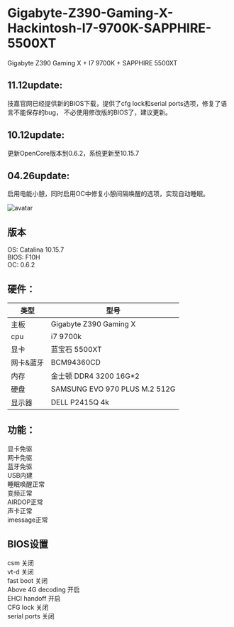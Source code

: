 # Gigabyte-Z390-Gaming-X-Hackintosh-I7-9700K-SAPPHIRE-5500XT
Gigabyte Z390 Gaming X + I7 9700K + SAPPHIRE 5500XT  

## 11.12update:  
技嘉官网已经提供新的BIOS下载，提供了cfg lock和serial ports选项，修复了语言不能保存的bug，
不必使用修改版的BIOS了，建议更新。

## 10.12update:  
更新OpenCore版本到0.6.2，系统更新至10.15.7

## 04.26update:  
启用电能小憩，同时启用OC中修复小憩间隔唤醒的选项，实现自动睡眠。  



![avatar](https://raw.githubusercontent.com/raycool/Gigabyte-Z390-Gaming-X-Hackintosh-I7-9700K-SAPPHIRE-5500XT/master/catalina.png)

## 版本
OS: Catalina 10.15.7  
BIOS: F10H    
OC: 0.6.2  


## 硬件：  

类型|型号
------------ | -------------
主板|Gigabyte Z390 Gaming X
cpu|i7 9700k
显卡|蓝宝石 5500XT
网卡&蓝牙|BCM94360CD
内存|金士顿  DDR4 3200 16G*2
硬盘|SAMSUNG EVO 970 PLUS M.2 512G
显示器|DELL P2415Q 4k

## 功能：  
显卡免驱  
网卡免驱  
蓝牙免驱  
USB内建  
睡眠唤醒正常  
变频正常  
AIRDOP正常   
声卡正常  
imessage正常  

## BIOS设置
csm  关闭  
vt-d 关闭  
fast boot 关闭  
Above 4G decoding 开启  
EHCI handoff 开启  
CFG lock     关闭  
serial ports 关闭


